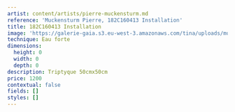 ```yaml
---
artist: content/artists/pierre-muckensturm.md
reference: 'Muckensturm Pierre, 182C160413 Installation'
title: 182C160413 Installation
image: 'https://galerie-gaia.s3.eu-west-3.amazonaws.com/tina/uploads/muckensturm-pierre/galerie-gaia-pierre-muckensturm-182c16041-3x50x50.jpg'
technique: Eau forte
dimensions:
  height: 0
  width: 0
  depth: 0
description: Triptyque 50cmx50cm
price: 1200
contextual: false
fields: []
styles: []
---
```


